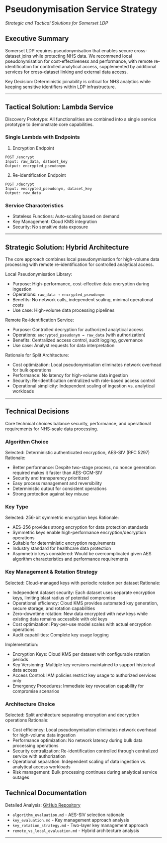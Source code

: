 # Pseudonymisation Service Strategy

*Strategic and Tactical Solutions for Somerset LDP*

## Executive Summary

Somerset LDP requires pseudonymisation that enables secure cross-dataset joins while protecting NHS data. We recommend
local pseudonymisation for cost-effectiveness and performance, with remote re-identification for controlled analytical
access, supplemented by additional services for cross-dataset linking and external data access.

Key Decision: Deterministic joinability is critical for NHS analytics while keeping sensitive identifiers within LDP
infrastructure.

---

## Tactical Solution: Lambda Service

Discovery Prototype: All functionalities are combined into a single service prototype to demonstrate core capabilities.

### Single Lambda with Endpoints

1. Encryption Endpoint

```
POST /encrypt
Input: raw_data, dataset_key
Output: encrypted_pseudonym
```

2. Re-identification Endpoint

```
POST /decrypt
Input: encrypted_pseudonym, dataset_key
Output: raw_data
```

### Service Characteristics

- Stateless Functions: Auto-scaling based on demand
- Key Management: Cloud KMS integration
- Security: No sensitive data exposure

---

## Strategic Solution: Hybrid Architecture

The core approach combines local pseudonymisation for high-volume data processing with remote re-identification for controlled analytical access.

Local Pseudonymisation Library:

- Purpose: High-performance, cost-effective data encryption during ingestion
- Operations: `raw_data → encrypted_pseudonym`
- Benefits: No network calls, independent scaling, minimal operational costs
- Use case: High-volume data processing pipelines

Remote Re-identification Service:

- Purpose: Controlled decryption for authorized analytical access
- Operations: `encrypted_pseudonym → raw_data` (with authorization)
- Benefits: Centralized access control, audit logging, governance
- Use case: Analyst requests for data interpretation

Rationale for Split Architecture:

- Cost optimization: Local pseudonymisation eliminates network overhead for bulk operations
- Performance: No latency for high-volume data ingestion
- Security: Re-identification centralized with role-based access control
- Operational simplicity: Independent scaling of ingestion vs. analytical workloads

---

## Technical Decisions

Core technical choices balance security, performance, and operational requirements for NHS-scale data processing.

### Algorithm Choice

Selected: Deterministic authenticated encryption, AES-SIV (RFC 5297)
Rationale:

- Better performance: Despite two-stage process, no nonce generation required makes it faster than AES-GCM-SIV
- Security and transparency prioritized
- Easy process management and reversibility
- Deterministic output for consistent operations
- Strong protection against key misuse

### Key Type

Selected: 256-bit symmetric encryption keys
Rationale:

- AES-256 provides strong encryption for data protection standards
- Symmetric keys enable high-performance encryption/decryption operations
- Suitable for deterministic encryption requirements
- Industry standard for healthcare data protection
- Asymmetric keys considered: Would be overcomplicated given AES algorithm characteristics and performance requirements

### Key Management & Rotation Strategy

Selected: Cloud-managed keys with periodic rotation per dataset
Rationale:
- Independent dataset security: Each dataset uses separate encryption keys, limiting blast radius of potential compromise
- Operational efficiency: Cloud KMS provides automated key generation, secure storage, and rotation capabilities
- Zero-downtime rotation: New data encrypted with new keys while existing data remains accessible with old keys
- Cost optimization: Pay-per-use model scales with actual encryption operations
- Audit capabilities: Complete key usage logging

Implementation:
- Encryption Keys: Cloud KMS per dataset with configurable rotation periods
- Key Versioning: Multiple key versions maintained to support historical data access
- Access Control: IAM policies restrict key usage to authorized services only
- Emergency Procedures: Immediate key revocation capability for compromise scenarios

### Architecture Choice

Selected: Split architecture separating encryption and decryption operations
Rationale:
- Cost efficiency: Local pseudonymisation eliminates network overhead for high-volume data ingestion
- Performance optimization: No network latency during bulk data processing operations
- Security centralization: Re-identification controlled through centralized service with authorization
- Operational separation: Independent scaling of data ingestion vs. analytical access workloads
- Risk management: Bulk processing continues during analytical service outages

## Technical Documentation

Detailed
Analysis: [GitHub Repository](https://github.com/Somerset-LDP/Discovery/tree/main/technical-tests/pseudonymisation)

- `algorithm_evaluation.md` - AES-SIV selection rationale
- `key_evaluation.md` - Key management approach analysis
- `key_rotation_strategy.md` - Two-layer key management approach
- `remote_vs_local_evaluation.md` - Hybrid architecture analysis

---
